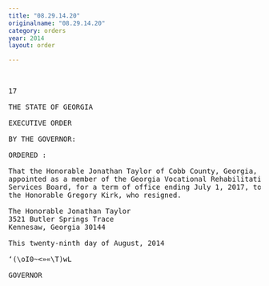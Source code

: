 ```yaml
---
title: "08.29.14.20"
originalname: "08.29.14.20"
category: orders
year: 2014
layout: order

---
```

<pre>
 

17

THE STATE OF GEORGIA

EXECUTIVE ORDER

BY THE GOVERNOR:

ORDERED :

That the Honorable Jonathan Taylor of Cobb County, Georgia, is
appointed as a member of the Georgia Vocational Rehabilitation
Services Board, for a term of office ending July 1, 2017, to succeed
the Honorable Gregory Kirk, who resigned.

The Honorable Jonathan Taylor
3521 Butler Springs Trace
Kennesaw, Georgia 30144

This twenty-ninth day of August, 2014

‘(\oI0~<»«\T)wL

GOVERNOR

</pre>
